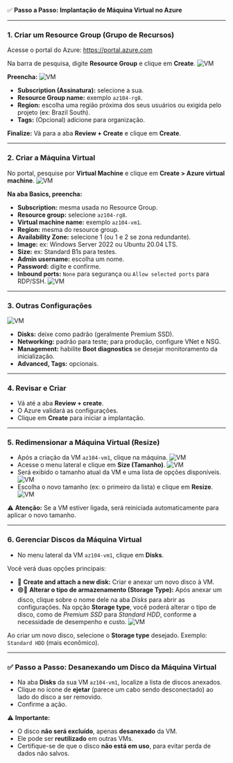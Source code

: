 ✅ **Passo a Passo: Implantação de Máquina Virtual no Azure**

---

### 1. Criar um Resource Group (Grupo de Recursos)

Acesse o portal do Azure: https://portal.azure.com

Na barra de pesquisa, digite **Resource Group** e clique em **Create**.
![VM](https://github.com/DurezahGeek/VM-AZURE/blob/main/srcAZ/1.png)


**Preencha:**
![VM](https://github.com/DurezahGeek/VM-AZURE/blob/main/srcAZ/2.png)
- **Subscription (Assinatura):** selecione a sua.
- **Resource Group name:** exemplo `az104-rg8`.
- **Region:** escolha uma região próxima dos seus usuários ou exigida pelo projeto (ex: Brazil South).
- **Tags:** (Opcional) adicione para organização.

**Finalize:** Vá para a aba **Review + Create** e clique em **Create**.

---

### 2. Criar a Máquina Virtual

No portal, pesquise por **Virtual Machine** e clique em **Create > Azure virtual machine**.
![VM](https://github.com/DurezahGeek/VM-AZURE/blob/main/srcAZ/3.png)

**Na aba Basics, preencha:**
- **Subscription:** mesma usada no Resource Group.
- **Resource group:** selecione `az104-rg8`.
- **Virtual machine name:** exemplo `az104-vm1`.
- **Region:** mesma do resource group.
- **Availability Zone:** selecione 1 (ou 1 e 2 se zona redundante).
- **Image:** ex: Windows Server 2022 ou Ubuntu 20.04 LTS.
- **Size:** ex: Standard B1s para testes.
- **Admin username:** escolha um nome.
- **Password:** digite e confirme.
- **Inbound ports:** `None` para segurança ou `Allow selected ports` para RDP/SSH.
![VM](https://github.com/DurezahGeek/VM-AZURE/blob/main/srcAZ/4.png)

---

### 3. Outras Configurações
![VM](https://github.com/DurezahGeek/VM-AZURE/blob/main/srcAZ/5.png)
- **Disks:** deixe como padrão (geralmente Premium SSD).
- **Networking:** padrão para teste; para produção, configure VNet e NSG.
- **Management:** habilite **Boot diagnostics** se desejar monitoramento da inicialização.
- **Advanced, Tags:** opcionais.

---

### 4. Revisar e Criar

- Vá até a aba **Review + create**.
- O Azure validará as configurações.
- Clique em **Create** para iniciar a implantação.

---

### 5. Redimensionar a Máquina Virtual (Resize)

- Após a criação da VM `az104-vm1`, clique na máquina.
![VM](https://github.com/DurezahGeek/VM-AZURE/blob/main/srcAZ/6.png)
- Acesse o menu lateral e clique em **Size (Tamanho)**.
![VM](https://github.com/DurezahGeek/VM-AZURE/blob/main/srcAZ/7.png)
- Será exibido o tamanho atual da VM e uma lista de opções disponíveis.
![VM](https://github.com/DurezahGeek/VM-AZURE/blob/main/srcAZ/8.png)
- Escolha o novo tamanho (ex: o primeiro da lista) e clique em **Resize**.
![VM](https://github.com/DurezahGeek/VM-AZURE/blob/main/srcAZ/9.png)

⚠️ **Atenção:** Se a VM estiver ligada, será reiniciada automaticamente para aplicar o novo tamanho.

---

### 6. Gerenciar Discos da Máquina Virtual

- No menu lateral da VM `az104-vm1`, clique em **Disks**.

Você verá duas opções principais:
- 🔴 **Create and attach a new disk:** Criar e anexar um novo disco à VM.
- 🟢🔧 **Alterar o tipo de armazenamento (Storage Type):** Após anexar um disco, clique sobre o nome dele na aba *Disks* para abrir as configurações. Na opção **Storage type**, você poderá alterar o tipo de disco, como de *Premium SSD* para *Standard HDD*, conforme a necessidade de desempenho e custo.
![VM](https://github.com/DurezahGeek/VM-AZURE/blob/main/srcAZ/10.png)

Ao criar um novo disco, selecione o **Storage type** desejado. Exemplo: `Standard HDD` (mais econômico).

---

### ✅ Passo a Passo: Desanexando um Disco da Máquina Virtual

- Na aba **Disks** da sua VM `az104-vm1`, localize a lista de discos anexados.
- Clique no ícone de **ejetar** (parece um cabo sendo desconectado) ao lado do disco a ser removido.
- Confirme a ação.
  

⚠️ **Importante:**
- O disco **não será excluído**, apenas **desanexado** da VM.
- Ele pode ser **reutilizado** em outras VMs.
- Certifique-se de que o disco **não está em uso**, para evitar perda de dados não salvos.
